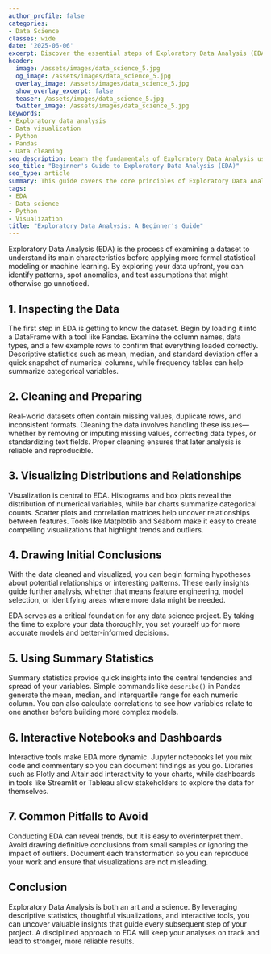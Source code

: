 ```yaml
---
author_profile: false
categories:
- Data Science
classes: wide
date: '2025-06-06'
excerpt: Discover the essential steps of Exploratory Data Analysis (EDA) and how to gain insights from your data before building models.
header:
  image: /assets/images/data_science_5.jpg
  og_image: /assets/images/data_science_5.jpg
  overlay_image: /assets/images/data_science_5.jpg
  show_overlay_excerpt: false
  teaser: /assets/images/data_science_5.jpg
  twitter_image: /assets/images/data_science_5.jpg
keywords:
- Exploratory data analysis
- Data visualization
- Python
- Pandas
- Data cleaning
seo_description: Learn the fundamentals of Exploratory Data Analysis using Python, including data cleaning, visualization, and summary statistics.
seo_title: "Beginner's Guide to Exploratory Data Analysis (EDA)"
seo_type: article
summary: This guide covers the core principles of Exploratory Data Analysis, demonstrating how to inspect, clean, and visualize datasets to uncover patterns and inform subsequent modeling steps.
tags:
- EDA
- Data science
- Python
- Visualization
title: "Exploratory Data Analysis: A Beginner's Guide"
---
```


Exploratory Data Analysis (EDA) is the process of examining a dataset to understand its main characteristics before applying more formal statistical modeling or machine learning. By exploring your data upfront, you can identify patterns, spot anomalies, and test assumptions that might otherwise go unnoticed.

## 1. Inspecting the Data

The first step in EDA is getting to know the dataset. Begin by loading it into a DataFrame with a tool like Pandas. Examine the column names, data types, and a few example rows to confirm that everything loaded correctly. Descriptive statistics such as mean, median, and standard deviation offer a quick snapshot of numerical columns, while frequency tables can help summarize categorical variables.

## 2. Cleaning and Preparing

Real-world datasets often contain missing values, duplicate rows, and inconsistent formats. Cleaning the data involves handling these issues—whether by removing or imputing missing values, correcting data types, or standardizing text fields. Proper cleaning ensures that later analysis is reliable and reproducible.

## 3. Visualizing Distributions and Relationships

Visualization is central to EDA. Histograms and box plots reveal the distribution of numerical variables, while bar charts summarize categorical counts. Scatter plots and correlation matrices help uncover relationships between features. Tools like Matplotlib and Seaborn make it easy to create compelling visualizations that highlight trends and outliers.

## 4. Drawing Initial Conclusions

With the data cleaned and visualized, you can begin forming hypotheses about potential relationships or interesting patterns. These early insights guide further analysis, whether that means feature engineering, model selection, or identifying areas where more data might be needed.

EDA serves as a critical foundation for any data science project. By taking the time to explore your data thoroughly, you set yourself up for more accurate models and better-informed decisions.

## 5. Using Summary Statistics

Summary statistics provide quick insights into the central tendencies and spread of your variables. Simple commands like `describe()` in Pandas generate the mean, median, and interquartile range for each numeric column. You can also calculate correlations to see how variables relate to one another before building more complex models.

## 6. Interactive Notebooks and Dashboards

Interactive tools make EDA more dynamic. Jupyter notebooks let you mix code and commentary so you can document findings as you go. Libraries such as Plotly and Altair add interactivity to your charts, while dashboards in tools like Streamlit or Tableau allow stakeholders to explore the data for themselves.

## 7. Common Pitfalls to Avoid

Conducting EDA can reveal trends, but it is easy to overinterpret them. Avoid drawing definitive conclusions from small samples or ignoring the impact of outliers. Document each transformation so you can reproduce your work and ensure that visualizations are not misleading.

## Conclusion

Exploratory Data Analysis is both an art and a science. By leveraging descriptive statistics, thoughtful visualizations, and interactive tools, you can uncover valuable insights that guide every subsequent step of your project. A disciplined approach to EDA will keep your analyses on track and lead to stronger, more reliable results.
